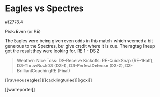 # Eagles vs Spectres

#t2773.4

Pick: Even (or RE)

The Eagles were being given even odds in this match, which seemed a bit generous to the Spectres, but give credit where it is due. The ragtag lineup got the result they were looking for. RE 1 - DS 2

> Weather: Nice
> Toss: DS-Receive
> Kickoffs: RE-QuickSnap (RE-1Half), DS-ThrowRockDS (DS-1), DS-PerfectDefense (DS-2), DS-BrilliantCoachingRE (Final)

[[ravenouseagles]][[cacklingfuries]][[gcxi]]

[[warreporter]]

